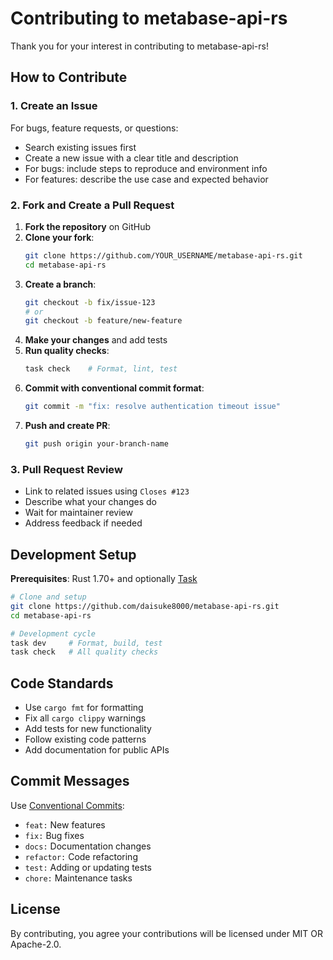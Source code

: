 # Contributing to metabase-api-rs

Thank you for your interest in contributing to metabase-api-rs!

## How to Contribute

### 1. Create an Issue

For bugs, feature requests, or questions:
- Search existing issues first
- Create a new issue with a clear title and description
- For bugs: include steps to reproduce and environment info
- For features: describe the use case and expected behavior

### 2. Fork and Create a Pull Request

1. **Fork the repository** on GitHub
2. **Clone your fork**:
   ```bash
   git clone https://github.com/YOUR_USERNAME/metabase-api-rs.git
   cd metabase-api-rs
   ```
3. **Create a branch**:
   ```bash
   git checkout -b fix/issue-123
   # or
   git checkout -b feature/new-feature
   ```
4. **Make your changes** and add tests
5. **Run quality checks**:
   ```bash
   task check    # Format, lint, test
   ```
6. **Commit with conventional commit format**:
   ```bash
   git commit -m "fix: resolve authentication timeout issue"
   ```
7. **Push and create PR**:
   ```bash
   git push origin your-branch-name
   ```

### 3. Pull Request Review

- Link to related issues using `Closes #123`
- Describe what your changes do
- Wait for maintainer review
- Address feedback if needed

## Development Setup

**Prerequisites**: Rust 1.70+ and optionally [Task](https://taskfile.dev/)

```bash
# Clone and setup
git clone https://github.com/daisuke8000/metabase-api-rs.git
cd metabase-api-rs

# Development cycle
task dev     # Format, build, test
task check   # All quality checks
```

## Code Standards

- Use `cargo fmt` for formatting
- Fix all `cargo clippy` warnings
- Add tests for new functionality
- Follow existing code patterns
- Add documentation for public APIs

## Commit Messages

Use [Conventional Commits](https://conventionalcommits.org/):
- `feat:` New features
- `fix:` Bug fixes
- `docs:` Documentation changes
- `refactor:` Code refactoring
- `test:` Adding or updating tests
- `chore:` Maintenance tasks

## License

By contributing, you agree your contributions will be licensed under MIT OR Apache-2.0.